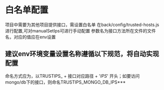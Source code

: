 # 白名单配置
项目中需要为其他项目提供接口，需设置白名单
在back/config/trusted-hosts.js进行配置,可对manualSetIps可进行手动配置
参数名为接口方法所在文件的文件名，对应的值应在env设置

## 建议env环境变量设置名称遵循以下规范，将自动实现配置
命名方式应为，以TRUSTIPS_ + 接口对应路径 + '_IPS_' 开头；如要访问mongo/db下的接口，则命名TRUSTIPS_MONGO_DB_IPS***